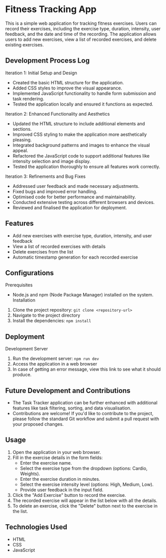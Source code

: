 # Fitness Tracking App

This is a simple web application for tracking fitness exercises. Users can record their exercises, including the exercise type, duration, intensity, user feedback, and the date and time of the recording. The application allows users to add new exercises, view a list of recorded exercises, and delete existing exercises.

## Development Process Log
Iteration 1: Initial Setup and Design
- Created the basic HTML structure for the application.
- Added CSS styles to improve the visual appearance.
- Implemented JavaScript functionality to handle form submission and task rendering.
- Tested the application locally and ensured it functions as expected.

Iteration 2: Enhanced Functionality and Aesthetics
- Updated the HTML structure to include additional elements and sections.
- Improved CSS styling to make the application more aesthetically pleasing.
- Integrated background patterns and images to enhance the visual appeal.
- Refactored the JavaScript code to support additional features like intensity selection and image display.
- Tested the application thoroughly to ensure all features work correctly.

Iteration 3: Refinements and Bug Fixes
- Addressed user feedback and made necessary adjustments.
- Fixed bugs and improved error handling.
- Optimised code for better performance and maintainability.
- Conducted extensive testing across different browsers and devices.
- Reviewed and finalised the application for deployment.

## Features

- Add new exercises with exercise type, duration, intensity, and user feedback
- View a list of recorded exercises with details
- Delete exercises from the list
- Automatic timestamp generation for each recorded exercise

## Configurations

Prerequisites
- Node.js and npm (Node Package Manager) installed on the system.
Installation
1. Clone the project repository: `git clone <repository-url>`
2. Navigate to the project directory
3. Install the dependencies: `npm install`

## Deployment

Development Server
1. Run the development server: `npm run dev`
2. Access the application in a web browser
3. In case of getting an error message, view this link to see what it should produce. 

## Future Development and Contributions
- The Task Tracker application can be further enhanced with additional features like task filtering, sorting, and data visualisation.
- Contributions are welcome! If you'd like to contribute to the project, please follow the standard Git workflow and submit a pull request with your proposed changes.

## Usage

1. Open the application in your web browser.
2. Fill in the exercise details in the form fields:
   - Enter the exercise name.
   - Select the exercise type from the dropdown (options: Cardio, Weights).
   - Enter the exercise duration in minutes.
   - Select the exercise intensity level (options: High, Medium, Low).
   - Provide user feedback in the input field.
3. Click the "Add Exercise" button to record the exercise.
4. The recorded exercise will appear in the list below with all the details.
5. To delete an exercise, click the "Delete" button next to the exercise in the list.

## Technologies Used

- HTML
- CSS
- JavaScript
